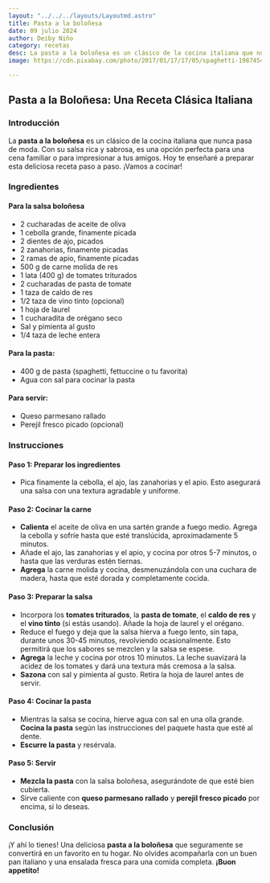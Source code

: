 ```yaml
---
layout: "../../../layouts/Layoutmd.astro"
title: Pasta a la boloñesa
date: 09 julio 2024
author: Deiby Niño
category: recetas
desc: La pasta a la boloñesa es un clásico de la cocina italiana que nunca pasa de moda. Con su salsa rica y sabrosa, es una opción perfecta para una cena familiar o para impresionar a tus amigos. Hoy te enseñaré a preparar esta deliciosa receta paso a paso. ¡Vamos a cocinar!
image: https://cdn.pixabay.com/photo/2017/01/17/17/05/spaghetti-1987454_1280.jpg

---
```


## Pasta a la Boloñesa: Una Receta Clásica Italiana

### Introducción

La **pasta a la boloñesa** es un clásico de la cocina italiana que nunca pasa de moda. Con su salsa rica y sabrosa, es una opción perfecta para una cena familiar o para impresionar a tus amigos. Hoy te enseñaré a preparar esta deliciosa receta paso a paso. ¡Vamos a cocinar!

### Ingredientes

#### Para la salsa boloñesa

* 2 cucharadas de aceite de oliva
* 1 cebolla grande, finamente picada
* 2 dientes de ajo, picados
* 2 zanahorias, finamente picadas
* 2 ramas de apio, finamente picadas
* 500 g de carne molida de res
* 1 lata (400 g) de tomates triturados
* 2 cucharadas de pasta de tomate
* 1 taza de caldo de res
* 1/2 taza de vino tinto (opcional)
* 1 hoja de laurel
* 1 cucharadita de orégano seco
* Sal y pimienta al gusto
* 1/4 taza de leche entera

#### Para la pasta:
- 400 g de pasta (spaghetti, fettuccine o tu favorita)
- Agua con sal para cocinar la pasta

#### Para servir:
- Queso parmesano rallado
- Perejil fresco picado (opcional)

### Instrucciones

#### Paso 1: Preparar los ingredientes
- Pica finamente la cebolla, el ajo, las zanahorias y el apio. Esto asegurará una salsa con una textura agradable y uniforme.

#### Paso 2: Cocinar la carne
- **Calienta** el aceite de oliva en una sartén grande a fuego medio. Agrega la cebolla y sofríe hasta que esté translúcida, aproximadamente 5 minutos.
- Añade el ajo, las zanahorias y el apio, y cocina por otros 5-7 minutos, o hasta que las verduras estén tiernas.
- **Agrega** la carne molida y cocina, desmenuzándola con una cuchara de madera, hasta que esté dorada y completamente cocida.

#### Paso 3: Preparar la salsa
- Incorpora los **tomates triturados**, la **pasta de tomate**, el **caldo de res** y el **vino tinto** (si estás usando). Añade la hoja de laurel y el orégano.
- Reduce el fuego y deja que la salsa hierva a fuego lento, sin tapa, durante unos 30-45 minutos, revolviendo ocasionalmente. Esto permitirá que los sabores se mezclen y la salsa se espese.
- **Agrega** la leche y cocina por otros 10 minutos. La leche suavizará la acidez de los tomates y dará una textura más cremosa a la salsa.
- **Sazona** con sal y pimienta al gusto. Retira la hoja de laurel antes de servir.

#### Paso 4: Cocinar la pasta
- Mientras la salsa se cocina, hierve agua con sal en una olla grande. **Cocina la pasta** según las instrucciones del paquete hasta que esté al dente.
- **Escurre la pasta** y resérvala.



#### Paso 5: Servir
- **Mezcla la pasta** con la salsa boloñesa, asegurándote de que esté bien cubierta.
- Sirve caliente con **queso parmesano rallado** y **perejil fresco picado** por encima, si lo deseas.

### Conclusión

¡Y ahí lo tienes! Una deliciosa **pasta a la boloñesa** que seguramente se convertirá en un favorito en tu hogar. No olvides acompañarla con un buen pan italiano y una ensalada fresca para una comida completa. **¡Buon appetito!**
